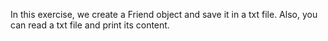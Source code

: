 In this exercise, we create a Friend object and save it in a txt file. Also, you can read a txt file and print its content.

